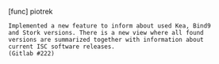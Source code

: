 [func] piotrek

    Implemented a new feature to inform about used Kea, Bind9
    and Stork versions. There is a new view where all found
    versions are summarized together with information about
    current ISC software releases.
    (Gitlab #222)